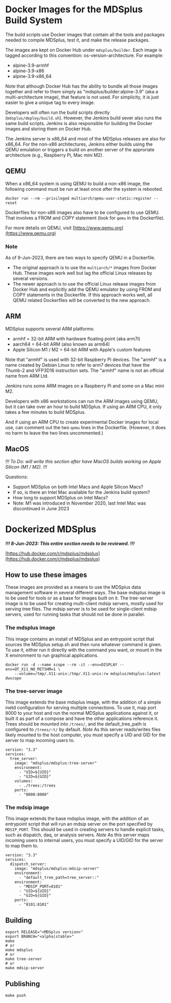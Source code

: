 # Docker Images for the MDSplus Build System

The build scripts use Docker images that contain all the tools and packages needed to compile MDSplus, test it, and make the release packages.

The images are kept on Docker Hub under `mdsplus/builder`.  Each image is tagged according to this convention: os-version-architecture.  For example:
- alpine-3.9-armhf
- alpine-3.9-x86
- alpine-3.9-x86_64

Note that although Docker Hub has the ability to bundle all those images together and refer to them simply as "mdsplus/builder:alpine-3.9" (aka a multi-architecture image), that feature is not used.  For simplicity, it is just easier to give a unique tag to every image.

Developers will often run the build scripts directly (`mdsplus/deploy/build.sh`).   However, the Jenkins build sever also runs the same build scripts.   Jenkins is also responsible for building the Docker images and storing them on Docker Hub.

The Jenkins server is x86_64 and most of the MDSplus releases are also for x86_64.  For the non-x86 architectures, Jenkins either builds using the QEMU emulation or triggers a build on another server of the approriate architecture (e.g., Raspberry Pi, Mac mini M2).

## QEMU

When a x86_64 system is using QEMU to build a non-x86 image, the following command must be run at least once after the system is rebooted.

`docker run --rm --privileged multiarch/qemu-user-static:register --reset`

Dockerfiles for non-x86 images also have to be configured to use QEMU.  That involves a FROM and COPY statement (look for `qemu` in the Dockerfile).

For more details on QEMU, visit [https://www.qemu.org](https://www.qemu.org)

### Note

As of 9-Jun-2023, there are two ways to specify QEMU in a Dockerfile.   
- The original approach is to use the `multiarch/*` images from Docker Hub.  These images work well but lag the official Linux releases by several versions.
- The newer approach is to use the official Linux release images from Docker Hub and explicitly add the QEMU emulator by using FROM and COPY statements in the Dockerfile.   If this approach works well, all QEMU related Dockerfiles will be converted to the new approach.

## ARM

MDSplus supports several ARM platforms:
- armhf = 32-bit ARM with hardware floating point (aka arm7l)
- aarch64 = 64-bit ARM (also known as arm64)
- Apple Silicon M1 / M2 = 64-bit ARM with Apple's custom features

Note that "armhf" is used with 32-bit Raspberry Pi devices.   The "armhf" is a name created by Debian Linux to refer to arm7 devices that have the Thumb-2 and VFP3D16 instruction sets.  The "armhf" name is not an official name from ARM Ltd.

Jenkins runs some ARM images on a Raspberry Pi and some on a Mac mini M2.   

Developers with x86 workstations can run the ARM images using QEMU, but it can take over an hour to build MDSplus.  If using an ARM CPU, it only takes a few minutes to build MDSplus.

And if using an ARM CPU to create experimental Docker images for local use, can comment out the two `qemu` lines in the Dockerfile.  (However, it does no harm to leave the two lines uncommented.)

## MacOS

*!!! To Do:  will write this section after have MacOS builds working on Apple Silicon (M1 / M2). !!!*

Questions:
- Support MDSplus on both Intel Macs and Apple Silicon Macs?
- If so, is there an Intel Mac available for the Jenkins build system?
- How long to support MDSplus on Intel Macs?
- Note: M1 was introduced in November 2020, last Intel Mac was discontinued in June 2023



# Dockerized MDSplus

***!!! 8-Jun-2023: This entire section needs to be reviewed. !!!***

[https://hub.docker.com/r/mdsplus/mdsplus](https://hub.docker.com/r/mdsplus/mdsplus)

## How to use these images
These images are provided as a means to use the MDSplus data management software in several different ways. The base mdsplus image is to be used for tools or as a base for images built on it. The tree-server image is to be used for creating multi-client mdsip servers, mostly used for serving tree files. The mdsip server is to be used for single-client mdsip servers, used for running tasks that should not be done in parallel.

### The mdsplus image
This image contains an install of MDSplus and an entrypoint script that sources the MDSplus setup.sh and then runs whatever command is given. To use it, either run it directly with the command you want, or mount in the X environment to run graphical applications.

```
docker run -d --name scope --rm -it --env=DISPLAY --env=QT_X11_NO_MITSHM=1 \
    --volume=/tmp/.X11-unix:/tmp/.X11-unix:rw mdsplus/mdsplus:latest dwscope
```

### The tree-server image
This image extends the base mdsplus image, with the addition of a simple inetd configuration for serving multiple connections. To use it, map port 8000 to your host and run the normal MDSplus applications against it, or built it as part of a compose and have the other applications reference it. Trees should be mounted into `/trees/`, and the default_tree_path is configured to `/trees/~t/` by default.
*Note* As this server reads/writes files likely mounted to the host computer, you must specify a UID and GID for the server to map incoming users to.

```
version: "3.3"
services:
  tree_server:
    image: "mdsplus/mdsplus:tree-server"
    environment:
      - "UID=${UID}"
      - "GID=${GID}"
    volumes:
      - ./trees:/trees
    ports:
      - "8000:8000"
```

### The mdsip image
This image extends the base mdsplus image, with the addition of an entrypoint script that will run an mdsip server on the port specified by `MDSIP_PORT`. This should be used in creating servers to handle explicit tasks, such as dispatch, daq, or analysis servers.
*Note* As this server maps incoming users to internal users, you must specify a UID/GID for the server to map them to.

```
version: "3.3"
services:
  dispatch_server:
    image: "mdsplus/mdsplus:mdsip-server"
    environment:
      - "default_tree_path=tree_server::"
    environment:
      - "MDSIP_PORT=8101"
      - "UID=${UID}"
      - "GID=${GID}"
    ports:
      - "8101:8101"
```

## Building

```shell
export RELEASE="<MDSplus version>"
export BRANCH="<alpha|stable>"
make
# or
make mdsplus
# or
make tree-server
# or
make mdsip-server
```

## Publishing

```shell
make push
```
